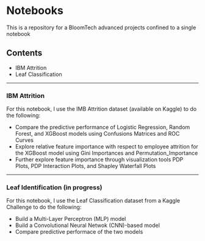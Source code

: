 # Notebooks

This is a repository for a BloomTech advanced projects confined to a single notebook 

## Contents

* IBM Attrition
* Leaf Classification

- - - - - - - - - - - - - - - - - - - - - - - - - - - - - - - - - - - - - - - - - - - - - - - - - - - - - - - - - - - - - - - - - - -

### IBM Attrition

For this notebook, I use the IMB Attrition dataset (available on Kaggle) to do the following:
* Compare the predictive performance of Logistic Regression, Random Forest, and XGBoost models using Confusions Matrices and ROC Curves 
* Explore relative feature importance with respect to employee attrition for the XGBoost model using Gini Importances and Permutation_Importance
* Further explore feature importance through visualization tools PDP Plots, PDP Interaction Plots, and Shapley Waterfall Plots

- - - - - - - - - - - - - - - - - - - - - - - - - - - - - - - - - - - - - - - - - - - - - - - - - - - - - - - - - - - - - - - - - - -

###  Leaf Identification (in progress) 

For this notebook, I use the Leaf Classification dataset from a Kaggle Challenge to do the following:
* Build a Multi-Layer Perceptron (MLP) model 
* Build a Convolutional Neural Netwok (CNN)-based model
* Compare predictive performace of the two models
